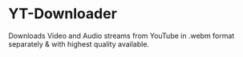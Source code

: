 # YT-Downloader
Downloads Video and Audio streams from YouTube in .webm format separately & with highest quality available.
